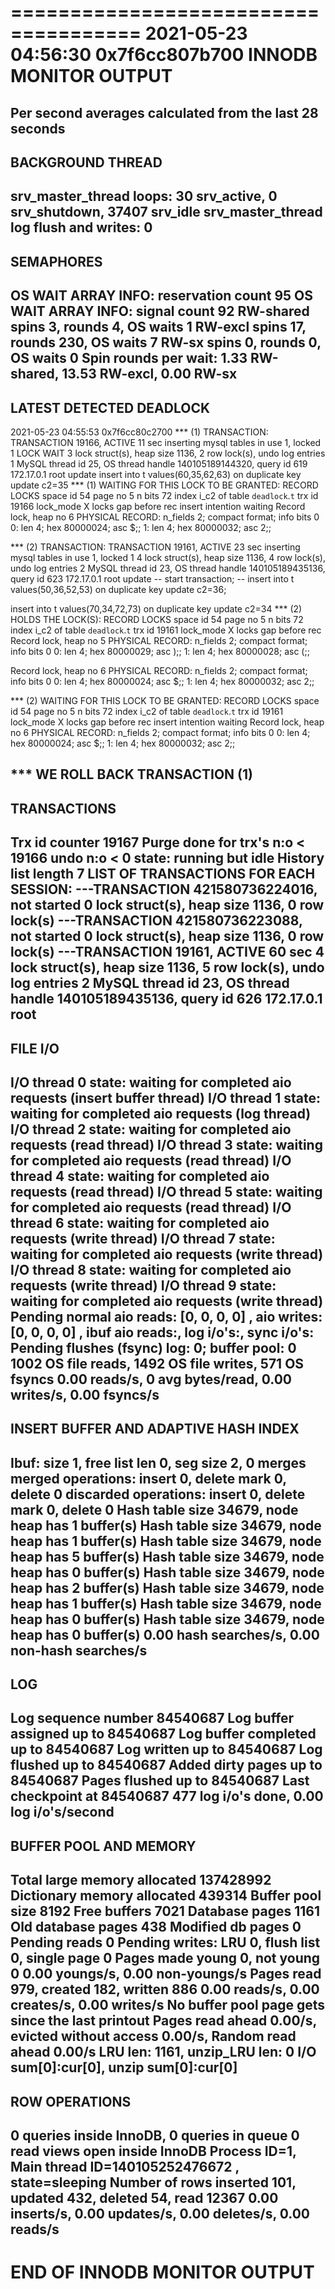 
=====================================
2021-05-23 04:56:30 0x7f6cc807b700 INNODB MONITOR OUTPUT
=====================================
Per second averages calculated from the last 28 seconds
-----------------
BACKGROUND THREAD
-----------------
srv_master_thread loops: 30 srv_active, 0 srv_shutdown, 37407 srv_idle
srv_master_thread log flush and writes: 0
----------
SEMAPHORES
----------
OS WAIT ARRAY INFO: reservation count 95
OS WAIT ARRAY INFO: signal count 92
RW-shared spins 3, rounds 4, OS waits 1
RW-excl spins 17, rounds 230, OS waits 7
RW-sx spins 0, rounds 0, OS waits 0
Spin rounds per wait: 1.33 RW-shared, 13.53 RW-excl, 0.00 RW-sx
------------------------
LATEST DETECTED DEADLOCK
------------------------
2021-05-23 04:55:53 0x7f6cc80c2700
*** (1) TRANSACTION:
TRANSACTION 19166, ACTIVE 11 sec inserting
mysql tables in use 1, locked 1
LOCK WAIT 3 lock struct(s), heap size 1136, 2 row lock(s), undo log entries 1
MySQL thread id 25, OS thread handle 140105189144320, query id 619 172.17.0.1 root update
insert into t values(60,35,62,63) on duplicate key update c2=35
*** (1) WAITING FOR THIS LOCK TO BE GRANTED:
RECORD LOCKS space id 54 page no 5 n bits 72 index i_c2 of table `deadlock`.`t` trx id 19166 lock_mode X locks gap before rec insert intention waiting
Record lock, heap no 6 PHYSICAL RECORD: n_fields 2; compact format; info bits 0
0: len 4; hex 80000024; asc    $;;
1: len 4; hex 80000032; asc    2;;

*** (2) TRANSACTION:
TRANSACTION 19161, ACTIVE 23 sec inserting
mysql tables in use 1, locked 1
4 lock struct(s), heap size 1136, 4 row lock(s), undo log entries 2
MySQL thread id 23, OS thread handle 140105189435136, query id 623 172.17.0.1 root update
-- start transaction;
-- insert into t values(50,36,52,53) on duplicate key update c2=36;

insert into t values(70,34,72,73) on duplicate key update c2=34
*** (2) HOLDS THE LOCK(S):
RECORD LOCKS space id 54 page no 5 n bits 72 index i_c2 of table `deadlock`.`t` trx id 19161 lock_mode X locks gap before rec
Record lock, heap no 5 PHYSICAL RECORD: n_fields 2; compact format; info bits 0
0: len 4; hex 80000029; asc    );;
1: len 4; hex 80000028; asc    (;;

Record lock, heap no 6 PHYSICAL RECORD: n_fields 2; compact format; info bits 0
0: len 4; hex 80000024; asc    $;;
1: len 4; hex 80000032; asc    2;;

*** (2) WAITING FOR THIS LOCK TO BE GRANTED:
RECORD LOCKS space id 54 page no 5 n bits 72 index i_c2 of table `deadlock`.`t` trx id 19161 lock_mode X locks gap before rec insert intention waiting
Record lock, heap no 6 PHYSICAL RECORD: n_fields 2; compact format; info bits 0
0: len 4; hex 80000024; asc    $;;
1: len 4; hex 80000032; asc    2;;

*** WE ROLL BACK TRANSACTION (1)
------------
TRANSACTIONS
------------
Trx id counter 19167
Purge done for trx's n:o < 19166 undo n:o < 0 state: running but idle
History list length 7
LIST OF TRANSACTIONS FOR EACH SESSION:
---TRANSACTION 421580736224016, not started
0 lock struct(s), heap size 1136, 0 row lock(s)
---TRANSACTION 421580736223088, not started
0 lock struct(s), heap size 1136, 0 row lock(s)
---TRANSACTION 19161, ACTIVE 60 sec
4 lock struct(s), heap size 1136, 5 row lock(s), undo log entries 2
MySQL thread id 23, OS thread handle 140105189435136, query id 626 172.17.0.1 root
--------
FILE I/O
--------
I/O thread 0 state: waiting for completed aio requests (insert buffer thread)
I/O thread 1 state: waiting for completed aio requests (log thread)
I/O thread 2 state: waiting for completed aio requests (read thread)
I/O thread 3 state: waiting for completed aio requests (read thread)
I/O thread 4 state: waiting for completed aio requests (read thread)
I/O thread 5 state: waiting for completed aio requests (read thread)
I/O thread 6 state: waiting for completed aio requests (write thread)
I/O thread 7 state: waiting for completed aio requests (write thread)
I/O thread 8 state: waiting for completed aio requests (write thread)
I/O thread 9 state: waiting for completed aio requests (write thread)
Pending normal aio reads: [0, 0, 0, 0] , aio writes: [0, 0, 0, 0] ,
ibuf aio reads:, log i/o's:, sync i/o's:
Pending flushes (fsync) log: 0; buffer pool: 0
1002 OS file reads, 1492 OS file writes, 571 OS fsyncs
0.00 reads/s, 0 avg bytes/read, 0.00 writes/s, 0.00 fsyncs/s
-------------------------------------
INSERT BUFFER AND ADAPTIVE HASH INDEX
-------------------------------------
Ibuf: size 1, free list len 0, seg size 2, 0 merges
merged operations:
insert 0, delete mark 0, delete 0
discarded operations:
insert 0, delete mark 0, delete 0
Hash table size 34679, node heap has 1 buffer(s)
Hash table size 34679, node heap has 1 buffer(s)
Hash table size 34679, node heap has 5 buffer(s)
Hash table size 34679, node heap has 0 buffer(s)
Hash table size 34679, node heap has 2 buffer(s)
Hash table size 34679, node heap has 1 buffer(s)
Hash table size 34679, node heap has 0 buffer(s)
Hash table size 34679, node heap has 0 buffer(s)
0.00 hash searches/s, 0.00 non-hash searches/s
---
LOG
---
Log sequence number          84540687
Log buffer assigned up to    84540687
Log buffer completed up to   84540687
Log written up to            84540687
Log flushed up to            84540687
Added dirty pages up to      84540687
Pages flushed up to          84540687
Last checkpoint at           84540687
477 log i/o's done, 0.00 log i/o's/second
----------------------
BUFFER POOL AND MEMORY
----------------------
Total large memory allocated 137428992
Dictionary memory allocated 439314
Buffer pool size   8192
Free buffers       7021
Database pages     1161
Old database pages 438
Modified db pages  0
Pending reads      0
Pending writes: LRU 0, flush list 0, single page 0
Pages made young 0, not young 0
0.00 youngs/s, 0.00 non-youngs/s
Pages read 979, created 182, written 886
0.00 reads/s, 0.00 creates/s, 0.00 writes/s
No buffer pool page gets since the last printout
Pages read ahead 0.00/s, evicted without access 0.00/s, Random read ahead 0.00/s
LRU len: 1161, unzip_LRU len: 0
I/O sum[0]:cur[0], unzip sum[0]:cur[0]
--------------
ROW OPERATIONS
--------------
0 queries inside InnoDB, 0 queries in queue
0 read views open inside InnoDB
Process ID=1, Main thread ID=140105252476672 , state=sleeping
Number of rows inserted 101, updated 432, deleted 54, read 12367
0.00 inserts/s, 0.00 updates/s, 0.00 deletes/s, 0.00 reads/s
----------------------------
END OF INNODB MONITOR OUTPUT
============================
